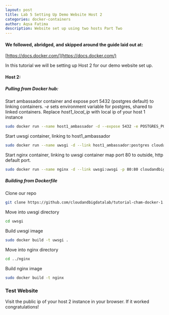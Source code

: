 ```yaml
---
layout: post
title: Lab 5 Setting Up Demo Website Host 2
categories: docker-containers
author: Aqsa Fatima
description: Website set up using two hosts Part Two
---
```

#### We followed, abridged, and skipped around the guide laid out at: 
[https://docs.docker.com/](https://docs.docker.com/)

In this tutorial we will be setting up Host 2 for our demo website set up.

#### Host 2:
##### Pulling from Docker hub:
Start ambassador container and expose port 5432 (postgres default) to linking containers. _-e_ sets environment variable for postgres, shared to linked containers. Replace _host1_local_ip_ with local ip of your host 1 instance
``` sh
sudo docker run --name host1_ambassador -d --expose 5432 -e POSTGRES_PORT_5432_TCP=tcp:// host1_local_ip:5432 svendowideit/ambassador
```
Start uwsgi container, linking to host1_ambassador
``` sh
sudo docker run --name uwsgi -d --link host1_ambassador:postgres cloudandbigdatalab/uwsgi
```
Start nginx container, linking to uwsgi container map port 80 to outside, http default port.
``` sh
sudo docker run --name nginx -d --link uwsgi:uwsgi -p 80:80 cloudandbigdatalab/nginx 
```

##### Building from Dockerfile
Clone our repo
``` sh
git clone https://github.com/cloudandbigdatalab/tutorial-cham-docker-1.git
```

Move into uwsgi directory 
``` sh
cd uwsgi
```

Build uwsgi image
``` sh
sudo docker build -t uwsgi .
```

Move into nginx directory 
``` sh
cd ../nginx
```
Build nginx image
``` sh
sudo docker build -t nginx
```

### Test Website
Visit the public ip of your host 2 instance in your browser. If it worked congratulations!

